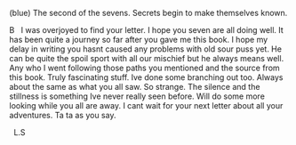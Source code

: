 (blue) The second of the sevens. Secrets begin to make themselves known.

B  
I was overjoyed to find your letter.
I hope you seven are all doing well.
It has been quite a journey so far after you gave me this book.
I hope my delay in writing you hasnt caused any problems with old sour puss yet.
He can be quite the spoil sport with all our mischief but he always means well.
Any who I went following those paths you mentioned and the source from this book.
Truly fascinating stuff. Ive done some branching out too.
Always about the same as what you all saw. So strange.
The silence and the stillness is something Ive never really seen before.
Will do some more looking while you all are away.
I cant wait for your next letter about all your adventures.
Ta ta as you say.  

  L.S